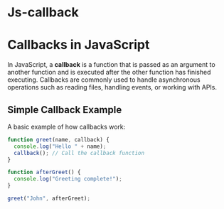 # Js-callback
# Callbacks in JavaScript

In JavaScript, a **callback** is a function that is passed as an argument to another function and is executed after the other function has finished executing. Callbacks are commonly used to handle asynchronous operations such as reading files, handling events, or working with APIs.

## Simple Callback Example

A basic example of how callbacks work:

```javascript
function greet(name, callback) {
  console.log("Hello " + name);
  callback(); // Call the callback function
}

function afterGreet() {
  console.log("Greeting complete!");
}

greet("John", afterGreet);
